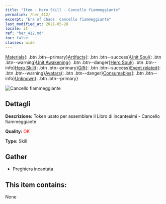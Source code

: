 ```yaml
---
title: "Item - Hero Skill - Cancello fiammeggiante"
permalink: /her_412/
excerpt: "Era of Chaos  Cancello fiammeggiante"
last_modified_at: 2021-05-28
locale: it
ref: "her_412.md"
toc: false
classes: wide
---
```

 [Materials](/ItemsIT/){: .btn .btn--primary}[Artifacts](/ItemsIT/Artifacts/){: .btn .btn--success}[Unit Soul](/ItemsIT/UnitSoul/){: .btn .btn--warning}[Unit Awakening](/ItemsIT/UnitAwakening/){: .btn .btn--danger}[Hero Soul](/ItemsIT/HeroSoul/){: .btn .btn--info}[Hero Skill](/ItemsIT/HeroSkill/){: .btn .btn--primary}[Gift](/ItemsIT/Gift/){: .btn .btn--success}[Event related](/ItemsIT/Events/){: .btn .btn--warning}[Avatars](/ItemsIT/Avatars/){: .btn .btn--danger}[Consumables](/ItemsIT/Consumables/){: .btn .btn--info}[Unknown](/ItemsIT/Unknown/){: .btn .btn--primary}

 ![Cancello fiammeggiante](/images/t/ps_huoyanzhimen.png)

## Dettagli
 **Descrizione:** Token usato per assemblare il Libro di incantesimi - Cancello fiammeggiante

 **Quality:** <span style="color: #FF0000">OK</span>

 **Type:** Skill

## Gather

*    Preghiera incantata 

## This item contains:

  None

